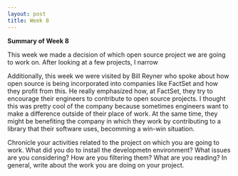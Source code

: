 ```yaml
---
layout: post
title: Week 8
---
```


**Summary of Week 8**

This week we made a decision of which open source project we are going to work on. After looking at a few projects, I narrow

Additionally, this week we were visited by Bill Reyner who spoke about how open source is being incorporated into companies like FactSet and how they profit from this. He really emphasized how, at FactSet, they try to encourage their engineers to contribute to open source projects. I thought this was pretty cool of the company because sometimes engineers want to make a difference outside of their place of work. At the same time, they might be benefiting the company in which they work by contributing to a library that their software uses, becomming a win-win situation.


Chronicle your activities related to the project on which you are going to work. What did you do to install the developmetn environment? What issues are you considering? How are you filtering them? What are you reading? In general, write about the work you are doing on your project.

